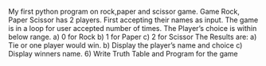 My first python program on rock,paper and scissor game.
Game Rock, Paper Scissor has 2 players.
First accepting their names as input.
The game is in a loop for user accepted number of times.
The Player’s choice is within below range.
  a) 0 for Rock
  b) 1 for Paper
  c) 2 for Scissor
The Results are:
  a) Tie or one player would win.
  b) Display the player’s name and choice
  c) Display winners name.
  6) Write Truth Table and Program for the game
